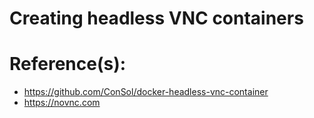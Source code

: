 # Creating headless VNC containers

# Reference(s):
- https://github.com/ConSol/docker-headless-vnc-container
- https://novnc.com

